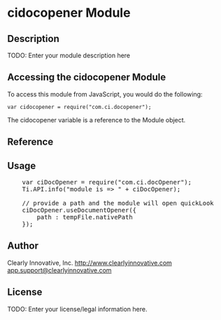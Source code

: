 # cidocopener Module

## Description

TODO: Enter your module description here

## Accessing the cidocopener Module

To access this module from JavaScript, you would do the following:

	var cidocopener = require("com.ci.docopener");

The cidocopener variable is a reference to the Module object.	

## Reference



## Usage
<pre>
	var ciDocOpener = require("com.ci.docOpener");
	Ti.API.info("module is => " + ciDocOpener);
	
	// provide a path and the module will open quickLook
	ciDocOpener.useDocumentOpener({
    	path : tempFile.nativePath
	});
</pre>

## Author

Clearly Innovative, Inc.
http://www.clearlyinnovative.com
app.support@clearlyinnovative.com 

## License

TODO: Enter your license/legal information here.
